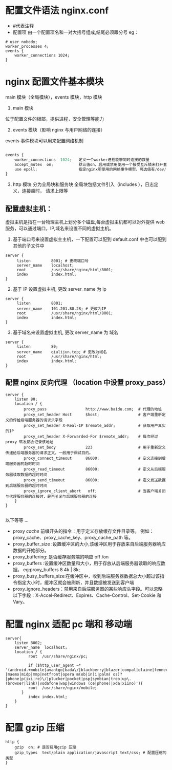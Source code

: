 # 配置文件语法 nginx.conf

- #代表注释
- 配置项 由一个配置项名和一对大括号组成,结尾必须跟分号
  eg：

```
# user nobody;
worker_processes 4;
events {
    worker_connections 1024;
}
```

# nginx 配置文件基本模块

main 模块（全局模块），events 模块，http 模块

1. main 模块

位于配置文件的根部，提供进程，安全管理等能力

2. events 模块（影响 nginx 与用户网络的连接）

events 事件模块可以用来配置网络机制

```js

events {
    worker_connections  1024;   定义一个worker进程能够同时连接的数量
    accept_mutex  on;           默认值on，启用或禁用使用一个接受互斥锁来打开套接字监听。
    use epoll;                  指定nginx所使用的网络事件模型，可选值有/dev/poll,epoll,kqueue等，通常不需要显式指定它，默认情况下nginx将使用最有效方法。
}


```

3. http 模块 分为全局块和服务块
   全局块包括文件引入（includes ），日志定义，连接超时， 请求上限等

## 配置虚拟主机：

虚拟主机是指在一台物理主机上划分多个磁盘,每台虚拟主机都可以对外提供 web 服务，可以通过端口，IP,域名来设置不同的虚拟主机。

1. 基于端口号来设置虚拟主主机，一下配置可以配到 default.conf 中也可以配到其他的子文件中

```
server {
     listen         8001; # 更改端口号
     server_name    localhost;
     root           /usr/share/nginx/html/8001;
     index          index.html;
}
```

2. 基于 IP 设置虚拟主机, 更改 server_name 为 ip

```
server {
     listen         8001;
     server_name    101.201.80.28; # 更改为IP
     root           /usr/share/nginx/html/8001;
     index          index.html;
}
```

3. 基于域名来设置虚拟主机, 更改 server_name 为 域名

```
server {
     listen         80;
     server_name    qiulijun.top; # 更改为域名
     root           /usr/share/nginx/html;
     index          index.html;
}
```

## 配置 nginx 反向代理 （location 中设置 proxy_pass）

```
server {
    listen 80;
    location / {
        proxy_pass                 http://www.baidu.com;  # 代理的地址
        proxy_set_header Host      $host;                 # 客户端重新定义的传给后端服务器的请求头字段
        proxy_set_header X-Real-IP $remote_addr;          # 获取用户真实的IP
        proxy_set_header X-Forwarded-For $remote_addr;    # 每次经过proxy 转发都会记录该地址
        proxy_set_body             223                    # 用于重新定义传递给后端服务器的请求正文，一般用于调试目的。
        proxy_connect_timeout      86000;                 # 定义连接到后端服务器的超时时间
        proxy_read_timeout         86000;                 # 定义从后端服务器读取数据的超时时间
        proxy_send_timeout         86000;                 # 定义发送数据到后端服务器的超时时间
        proxy_ignore_client_abort   off;                  # 当客户端关闭与代理服务器的连接时，是否关闭与后端服务器的连接
    }
}


```

以下等等 ...

- proxy _cache_ 前缀开头的指令：用于定义存放缓存文件目录等。
  例如：proxy_cache、proxy_cache_key、proxy_cache_path 等。
- proxy_buffer_size :设置缓冲区的大小,该缓冲区用于存放来自后端服务器响应数据的开始部分。
- proxy_buffering: 是否缓存服务端的响应 off /on
- proxy_buffers :设置缓冲区数量和大小，用于存放从后端服务器读取的响应数据。 eg:proxy_buffers 8 4k | 8k;
- proxy_busy_buffers_size:在缓冲区中，收到后端服务器数据总大小超过该指令指定大小时，缓冲区就会被刷新，并且数据被发送到客户端
- proxy_ignore_headers：禁用来自后端服务器的某些响应头字段。可以忽略以下字段：X-Accel-Redirect、Expires、Cache-Control、Set-Cookie 和 Vary。

# 配置 nginx 适配 pc 端和 移动端

```
server{
    listen 8002;
    server_name  localhost;
    location / {
          root  /usr/share/nginx/pc;

          if ($http_user_agent ~* '(android.+mobile|avantgo|bada\/|blackberry|blazer|compal|elaine|fennec|hiptop|iemobile|ip(hone|od)|iris|kindle|lge |maemo|midp|mmp|netfront|opera m(ob|in)i|palm( os)?|phone|p(ixi|re)\/|plucker|pocket|psp|symbian|treo|up\.(browser|link)|vodafone|wap|windows (ce|phone)|xda|xiino)'){
          root  /usr/share/nginx/mobile;
       }
          index index.html;
    }
}
```

# 配置 gzip 压缩

```
http {
    gzip  on; # 是否启用gzip 压缩
    gzip_types  text/plain application/javascript text/css; # 配置压缩的类型
}
```
